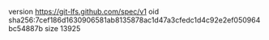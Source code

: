 version https://git-lfs.github.com/spec/v1
oid sha256:7cef186d1630906581ab8135878ac1d47a3cfedc1d4c92e2ef050964bc54887b
size 13925
